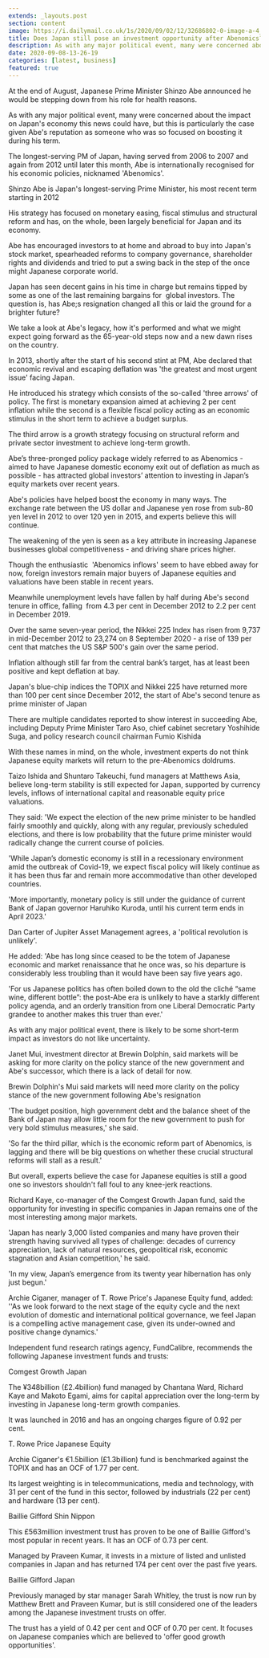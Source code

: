 ```yaml
---
extends: _layouts.post
section: content
image: https://i.dailymail.co.uk/1s/2020/09/02/12/32686802-0-image-a-4_1599045749216.jpg 
title: Does Japan still pose an investment opportunity after Abenomics? 
description: As with any major political event, many were concerned about Abes resignation on Japan, but this is particularly the case for such a shareholder-friendly leader. 
date: 2020-09-08-13-26-19 
categories: [latest, business] 
featured: true 
--- 
```

At the end of August, Japanese Prime Minister Shinzo Abe announced he would be stepping down from his role for health reasons.

As with any major political event, many were concerned about the impact on Japan's economy this news could have, but this is particularly the case given Abe's reputation as someone who was so focused on boosting it during his term.

The longest-serving PM of Japan, having served from 2006 to 2007 and again from 2012 until later this month, Abe is internationally recognised for his economic policies, nicknamed 'Abenomics'. 

Shinzo Abe is Japan's longest-serving Prime Minister, his most recent term starting in 2012

His strategy has focused on monetary easing, fiscal stimulus and structural reform and has, on the whole, been largely beneficial for Japan and its economy. 

Abe has encouraged investors to at home and abroad to buy into Japan's stock market, spearheaded reforms to company governance, shareholder rights and dividends and tried to put a swing back in the step of the once might Japanese corporate world.

Japan has seen decent gains in his time in charge but remains tipped by some as one of the last remaining bargains for  global investors. The question is, has Abe;s resignation changed all this or laid the ground for a brighter future?

We take a look at Abe's legacy, how it's performed and what we might expect going forward as the 65-year-old steps now and a new dawn rises on the country.

In 2013, shortly after the start of his second stint at PM, Abe declared that economic revival and escaping deflation was 'the greatest and most urgent issue' facing Japan.

He introduced his strategy which consists of the so-called 'three arrows' of policy. The first is monetary expansion aimed at achieving 2 per cent inflation while the second is a flexible fiscal policy acting as an economic stimulus in the short term to achieve a budget surplus.

The third arrow is a growth strategy focusing on structural reform and private sector investment to achieve long-term growth. 

Abe’s three-pronged policy package widely referred to as Abenomics - aimed to have Japanese domestic economy exit out of deflation as much as possible - has attracted global investors’ attention to investing in Japan’s equity markets over recent years.

Abe's policies have helped boost the economy in many ways. The exchange rate between the US dollar and Japanese yen rose from sub-80 yen level in 2012 to over 120 yen in 2015, and experts believe this will continue. 

The weakening of the yen is seen as a key attribute in increasing Japanese businesses global competitiveness - and driving share prices higher. 

Though the enthusiastic  'Abenomics inflows' seem to have ebbed away for now, foreign investors remain major buyers of Japanese equities and valuations have been stable in recent years. 

Meanwhile unemployment levels have fallen by half during Abe's second tenure in office, falling  from 4.3 per cent in December 2012 to 2.2 per cent in December 2019. 

Over the same seven-year period, the Nikkei 225 Index has risen from 9,737 in mid-December 2012 to 23,274 on 8 September 2020 - a rise of 139 per cent that matches the US S&P 500's gain over the same period.

Inflation although still far from the central bank’s target, has at least been positive and kept deflation at bay.

Japan's blue-chip indices the TOPIX and Nikkei 225 have returned more than 100 per cent since December 2012, the start of Abe's second tenure as prime minister of Japan

There are multiple candidates reported to show interest in succeeding Abe, including Deputy Prime Minister Taro Aso, chief cabinet secretary Yoshihide Suga, and policy research council chairman Fumio Kishida

With these names in mind, on the whole, investment experts do not think Japanese equity markets will return to the pre-Abenomics doldrums.

Taizo Ishida and Shuntaro Takeuchi, fund managers at Matthews Asia, believe long-term stability is still expected for Japan, supported by currency levels, inflows of international capital and reasonable equity price valuations.

They said: 'We expect the election of the new prime minister to be handled fairly smoothly and quickly, along with any regular, previously scheduled elections, and there is low probability that the future prime minister would radically change the current course of policies.

'While Japan’s domestic economy is still in a recessionary environment amid the outbreak of Covid-19, we expect fiscal policy will likely continue as it has been thus far and remain more accommodative than other developed countries. 

'More importantly, monetary policy is still under the guidance of current Bank of Japan governor Haruhiko Kuroda, until his current term ends in April 2023.'  

Dan Carter of Jupiter Asset Management agrees, a 'political revolution is unlikely'.

He added: 'Abe has long since ceased to be the totem of Japanese economic and market renaissance that he once was, so his departure is considerably less troubling than it would have been say five years ago.

'For us Japanese politics has often boiled down to the old the cliché “same wine, different bottle”: the post-Abe era is unlikely to have a starkly different policy agenda, and an orderly transition from one Liberal Democratic Party grandee to another makes this truer than ever.'   

As with any major political event, there is likely to be some short-term impact as investors do not like uncertainty.       

Janet Mui, investment director at Brewin Dolphin, said markets will be asking for more clarity on the policy stance of the new government and Abe's successor, which there is a lack of detail for now. 

Brewin Dolphin's Mui said markets will need more clarity on the policy stance of the new government following Abe's resignation

'The budget position, high government debt and the balance sheet of the Bank of Japan may allow little room for the new government to push for very bold stimulus measures,' she said.

'So far the third pillar, which is the economic reform part of Abenomics, is lagging and there will be big questions on whether these crucial structural reforms will stall as a result.'  

But overall, experts believe the case for Japanese equities is still a good one so investors shouldn't fall foul to any knee-jerk reactions.

Richard Kaye, co-manager of the Comgest Growth Japan fund, said the opportunity for investing in specific companies in Japan remains one of the most interesting among major markets. 

'Japan has nearly 3,000 listed companies and many have proven their strength having survived all types of challenge: decades of currency appreciation, lack of natural resources, geopolitical risk, economic stagnation and Asian competition,' he said.

'In my view, Japan’s emergence from its twenty year hibernation has only just begun.' 

Archie Ciganer, manager of T. Rowe Price's Japanese Equity fund, added: ''As we look forward to the next stage of the equity cycle and the next evolution of domestic and international political governance, we feel Japan is a compelling active management case, given its under-owned and positive change dynamics.'  

Independent fund research ratings agency, FundCalibre, recommends the following Japanese investment funds and trusts:

Comgest Growth Japan

The ¥348billion (£2.4billion) fund managed by Chantana Ward, Richard Kaye and Makoto Egami, aims for capital appreciation over the long-term by investing in Japanese long-term growth companies.

It was launched in 2016 and has an ongoing charges figure of 0.92 per cent. 

T. Rowe Price Japanese Equity

Archie Ciganer's €1.5billion (£1.3billion) fund is benchmarked against the TOPIX and has an OCF of 1.77 per cent.

Its largest weighting is in telecommunications, media and technology, with 31 per cent of the fund in this sector, followed by industrials (22 per cent) and hardware (13 per cent).  

Baillie Gifford Shin Nippon

This £563million investment trust has proven to be one of Baillie Gifford's most popular in recent years. It has an OCF of 0.73 per cent.

Managed by Praveen Kumar, it invests in a mixture of listed and unlisted companies in Japan and has returned 174 per cent over the past five years. 

Baillie Gifford Japan 

Previously managed by star manager Sarah Whitley, the trust is now run by Matthew Brett and Praveen Kumar, but is still considered one of the leaders among the Japanese investment trusts on offer.

The trust has a yield of 0.42 per cent and OCF of 0.70 per cent. It focuses on Japanese companies which are believed to 'offer good growth opportunities'.

